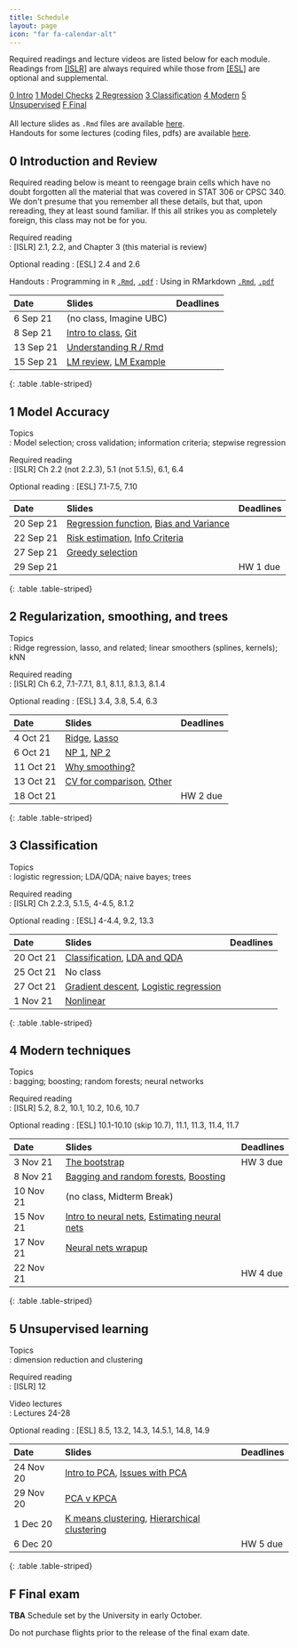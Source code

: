 ```yaml
---
title: Schedule
layout: page
icon: "far fa-calendar-alt"
---
```


Required readings and lecture videos are listed below for each module.
Readings from [\[ISLR\]](https://www.statlearning.com) are always required while those from [\[ESL\]](https://web.stanford.edu/~hastie/ElemStatLearn/) are optional and supplemental. 


<div class="text-center">
<div class="btn-group" role="group">
  <a role="button" class="btn btn-secondary text-white" href="#0-introduction-and-review">0 Intro</a>
  <a role="button" class="btn btn-secondary text-white" href="#1-model-accuracy">1 Model Checks</a>
  <a role="button" class="btn btn-secondary text-white" href="#2-regularization-smoothing-and-trees">2 Regression</a>
  <a role="button" class="btn btn-secondary text-white" href="#3-classification">3 Classification</a>
  <a role="button" class="btn btn-secondary text-white" href="#4-modern-techniques">4 Modern</a>
  <a role="button" class="btn btn-secondary text-white" href="#5-unsupervised-learning">5 Unsupervised</a>
  <a role="button" class="btn btn-secondary text-white" href="#f-final-exam">F Final</a>
</div>
</div>

<br>

<div class="alert alert-primary" role="alert">
All lecture slides as <code>.Rmd</code> files are available <a href="https://github.com/UBC-STAT/stat-406/tree/main/_lecture-slides">here</a>.
</div>

<div class="alert alert-primary" role="alert">
Handouts for some lectures (coding files, pdfs) are available <a href="https://github.com/UBC-STAT/stat-406/tree/main/_lecture-slides/handouts">here</a>.
</div>

## 0 Introduction and Review

Required reading below is meant to reengage brain cells which have no doubt forgotten all
the material that was covered in STAT 306 or CPSC 340. We don't presume that you remember all these details, but that, upon rereading, they at least sound familiar. If this all strikes you as completely foreign, this class may not be for you.

Required reading  
: \[ISLR\] 2.1, 2.2, and Chapter 3 (this material is review)

Optional reading
: \[ESL\] 2.4 and 2.6

Handouts
: Programming in `R` [`.Rmd`](handouts/00-programming.Rmd), [`.pdf`](handouts/00-programming.pdf)
: Using in RMarkdown [`.Rmd`](handouts/00-rmarkdown.Rmd), [`.pdf`](handouts/00-rmarkdown.pdf)


| Date      | Slides                                                                                 | Deadlines |
|:----------|:---------------------------------------------------------------------------------------|:----------|
| 6 Sep 21  | (no class, Imagine UBC)                                                                |           |
| 8 Sep 21  | [Intro to class](slides/00-intro-to-class.html), [Git](slides/00-version-control.html) |           |
| 13 Sep 21 | [Understanding R / Rmd](slides/00-r-review.html)                                  |           |
| 15 Sep 21 | [LM review](slides/01-lm-review.html), [LM Example](slides/02-lm-example.html)         |           |
{: .table .table-striped}




## 1 Model Accuracy

Topics  
: Model selection; cross validation; information criteria; stepwise regression

Required reading  
: \[ISLR\] Ch 2.2 (not 2.2.3), 5.1 (not 5.1.5), 6.1, 6.4

Optional reading
: \[ESL\] 7.1-7.5, 7.10

| Date      | Slides                                                                                                       | Deadlines         |
|:----------|:-------------------------------------------------------------------------------------------------------------|:------------------|
| 20 Sep 21 | [Regression function](slides/03-regression-function.html), [Bias and Variance](slides/04-bias-variance.html) |                   |
| 22 Sep 21 | [Risk estimation](slides/05-estimating-test-mse.html), [Info Criteria](slides/06-information-criteria.html)  |                   |
| 27 Sep 21 | [Greedy selection](slides/07-greedy-selection.html)                                                          |                   |
| 29 Sep 21 |                                                                                                              | HW 1 due |
{: .table .table-striped}




## 2 Regularization, smoothing, and trees

Topics  
: Ridge regression, lasso, and related; linear smoothers (splines, kernels); kNN

Required reading  
: \[ISLR\] Ch 6.2, 7.1-7.7.1, 8.1, 8.1.1, 8.1.3, 8.1.4

Optional reading
: \[ESL\] 3.4, 3.8, 5.4, 6.3

| Date      | Slides                                                                           | Deadlines |
|:----------|:---------------------------------------------------------------------------------|:----------|
| 4 Oct 21  | [Ridge](slides/08-ridge-regression.html), [Lasso](slides/09-l1-penalties.html)   |           |
| 6 Oct 21  | [NP 1](slides/10-basis-expansions.html), [NP 2](slides/11-kernel-smoothers.html) |           |
| 11 Oct 21 | [Why smoothing?](slides/12-why-smooth.html)                                      |           |
| 13 Oct 21 | [CV for comparison](slides/00-cv-for-many-models.html), [Other](slides/13-gams-trees.html) |           |
| 18 Oct 21 |                                                                                  | HW 2 due  |
{: .table .table-striped}



## 3 Classification

Topics  
: logistic regression; LDA/QDA; naive bayes; trees

Required reading  
: \[ISLR\] Ch 2.2.3, 5.1.5, 4-4.5, 8.1.2

Optional reading
: \[ESL\] 4-4.4, 9.2, 13.3

| Date      | Slides                                                                                                         | Deadlines |
|:----------|:---------------------------------------------------------------------------------------------------------------|:----------|
| 20 Oct 21 | [Classification](slides/14-classification-intro.html), [LDA and QDA](slides/15-LDA-and-QDA.html)               |           |
| 25 Oct 21 | No class  |           |
| 27 Oct 21 | [Gradient descent](slides/00-gradient-descent.html), [Logistic regression](slides/16-logistic-regression.html)        |           |
| 1 Nov 21  | [Nonlinear](slides/17-nonlinear-classifiers.html)                                                                   |       |
{: .table .table-striped}



## 4 Modern techniques

Topics  
: bagging; boosting; random forests; neural networks

Required reading  
: \[ISLR\] 5.2, 8.2, 10.1, 10.2, 10.6, 10.7 

Optional reading
: \[ESL\] 10.1-10.10 (skip 10.7), 11.1, 11.3, 11.4, 11.7

| Date      | Slides                                                                                                        | Deadlines |
|:----------|:--------------------------------------------------------------------------------------------------------------|:----------|
| 3 Nov 21  | [The bootstrap](slides/18-the-bootstrap.html)                                                                 | HW 3 due     |
| 8 Nov 21  | [Bagging and random forests](slides/19-bagging-and-rf.html), [Boosting](slides/20-boosting.html)              |     |
| 10 Nov 21 | (no class, Midterm Break)                                                                                     |           |
| 15 Nov 21 | [Intro to neural nets](slides/21-nnets-intro.html), [Estimating neural nets](slides/22-nnets-estimation.html) |           |
| 17 Nov 21 | [Neural nets wrapup](slides/23-nnets-other.html)                                                              |           |
| 22 Nov 21 |                                                                                                               | HW 4 due  |
{: .table .table-striped}



## 5 Unsupervised learning

Topics  
: dimension reduction and clustering

Required reading  
: \[ISLR\] 12

Video lectures  
: Lectures 24-28

Optional reading
: \[ESL\] 8.5, 13.2, 14.3, 14.5.1, 14.8, 14.9


| Date      | Slides                                                                                        | Deadlines          |
|:----------|:----------------------------------------------------------------------------------------------|:-------------------|
| 24 Nov 20 | [Intro to PCA](slides/24-pca-intro.html), [Issues with PCA](slides/25-pca-issues.html)        |                    |
| 29 Nov 20 | [PCA v KPCA](slides/26-pca-v-kpca.html)                                                       |                    |
| 1 Dec 20  | [K means clustering](slides/27-kmeans.html), [Hierarchical clustering](slides/28-hclust.html) |                    |
| 6 Dec 20  |                                                                                               | HW 5 due |
{: .table .table-striped}




## F Final exam

__TBA__ Schedule set by the University in early October. 

<div class="alert alert-danger" role="alert">Do not purchase flights prior to the release of the final exam date.</div>

<!--

* In person attendance is required (per Faculty of Science guidelines)
* You must bring your computer as the exam will be given through Canvas with "lockdown browser"
* Please [arrange to borrow](https://services.library.ubc.ca/computers-technology/technology-borrowing/) one from the library if you do not have your own
* There are plenty of outlets in the room
* You may bring 2 sheets of front/back 8.5x11 paper with any notes you want to use
* There will be no required coding, but I may show code or output and ask questions about it.
* It will be entirely multiple choice / True-False / matching, etc.
* Questions will be similar to Quizzes or Homework.
* Practice Exam and Solution are on Canvas.

### Procedures (shown in Canvas Announcement)

I know many of you are concerned about rapidly escalating case numbers, and I share your concerns. According to Dr. Henry's press briefing today, there has (until now) been very little spread in lecture halls, in stark contrast to what happens in parties or social gatherings. Here is the current plan (subject to change if the University makes changes). The room is very large (holds 260 people), so there should be plenty of space to spread out.


1. The Exam remains in-person as scheduled. This is UBC policy until it changes. I was told explicitly that ONLY the Dean can decide to move it online. See also the most recent message from Pres. OnoLinks to an external site.. 
1. If you are feeling ill, please contact your Faculty Advising office for an SD. I was told that this will likely be granted. Please do not come to the exam.
1. Please wear a high quality mask if you can (rather than a non-medical mask). Please keep it on at all times (fitting tightly over your nose and mouth) and refrain from drinking. No eating is allowed.
1. Please arrive early. We will let you in as you arrive to try to minimize close-quarters gathering.
1. The Canvas Exam will not open until 8:45. This should allow us a bit of extra time to seat you and go over instructions.
1. We will check your UBC ID as you arrive. You will not be allowed to take the exam without it. See UBC Policy hereLinks to an external site..
1. You may bring 2 sheets of paper, with handwritten notes. Front and back. We will glance at these at the same time we check your ID. We will not collect them.
1. We will NOT use Lockdown browser, but any student caught looking at any window or program other than Canvas will be warned, and their mark may be lowered, potentially to 0. 
1. I would like students to remain seated until 10am. At 10, we will allow any students who are done to leave all at once. After that, we will ask students to remain until the Exam ends at 10:45. This is to minimize possibly contagious students from climbing over others. We will conduct both these exoduses in an organized fashion, row by row.
1. For the same reason, we will limit bathroom breaks to emergencies only. If truly necessary, we can let you go at 10am with the first exodus. Please plan accordingly.
1. We will not be mingling to answer clarifying questions. We will handle any "inaccurate questions" afterward as needed. This is for everyone's safety.
1. All told, you will have 1 hour 55 minutes for the exam (begin at 8:45, end at 10:45, 5 minute break at 10 for early departures).
1. There have been reports of students pulling fire alarms during exams in the last week. If this or something else disrupts the exam, there are official policies that apply. They sound "not fun", so hopefully this can be avoided.

### Office Hours

See Canvas/Zoom for links.

-->
